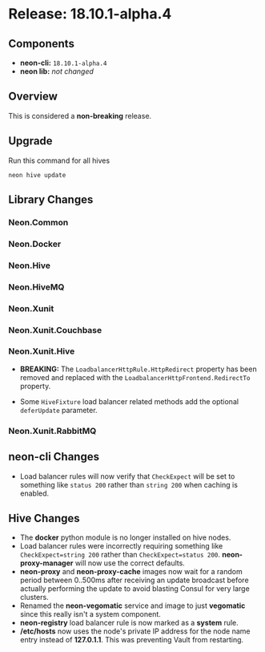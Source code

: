 # Release: 18.10.1-alpha.4

## Components

* **neon-cli:** `18.10.1-alpha.4`
* **neon lib:** *not changed*

## Overview

This is considered a **non-breaking** release.

## Upgrade

Run this command for all hives

```
neon hive update
```

## Library Changes

### Neon.Common

### Neon.Docker

### Neon.Hive

### Neon.HiveMQ

### Neon.Xunit

### Neon.Xunit.Couchbase

### Neon.Xunit.Hive

* **BREAKING:** The `LoadbalancerHttpRule.HttpRedirect` property has been removed and replaced with the `LoadbalancerHttpFrontend.RedirectTo` property.

* Some `HiveFixture` load balancer related methods add the optional `deferUpdate` parameter.

### Neon.Xunit.RabbitMQ

## neon-cli Changes

* Load balancer rules will now verify that `CheckExpect` will be set to something like `status 200` rather than `string 200` when caching is enabled.

## Hive Changes

* The **docker** python module is no longer installed on hive nodes.
* Load balancer rules were incorrectly requiring something like `CheckExpect=string 200` rather than `CheckExpect=status 200`.  **neon-proxy-manager** will now use the correct defaults.
* **neon-proxy** and **neon-proxy-cache** images now wait for a random period between 0..500ms after receiving an update broadcast before actually performing the update to avoid blasting Consul for very large clusters.
* Renamed the **neon-vegomatic** service and image to just **vegomatic** since this really isn't a system component.
* **neon-registry** load balancer rule is now marked as a **system** rule.
* **/etc/hosts** now uses the node's private IP address for the node name entry instead of **127.0.1.1**.  This was preventing Vault from restarting.
